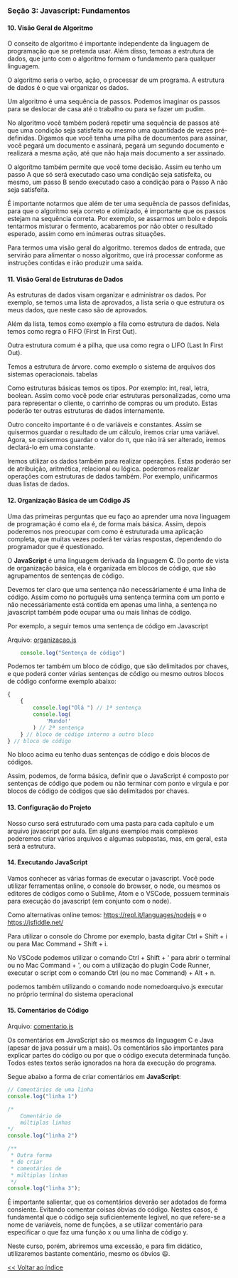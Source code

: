 ### Seção 3: Javascript: Fundamentos

#### 10. Visão Geral de Algoritmo

O conseito de algoritmo é importante independente da linguagem de programação que se pretenda usar. Além disso, temoas a estrutura de dados, que junto com o algoritmo formam o fundamento para qualquer linguagem.

O algoritmo seria o verbo, ação, o processar de um programa. A estrutura de dados é o que vai organizar os dados.

Um algoritmo é uma sequência de passos. Podemos imaginar os passos para se deslocar de casa até o trabalho ou para se fazer um pudim.

No algoritmo você também poderá repetir uma sequência de passos até que uma condição seja satisfeita ou mesmo uma quantidade de vezes pré-definidas. Digamos que você tenha uma pilha de documentos para assinar, você pegará um documento e assinará, pegará um segundo documento e realizará a mesma ação, até que não haja mais documento a ser assinado.

O algorítmo também permite que você tome decisão. Assim eu tenho um passo A que só será executado caso uma condição seja satisfeita, ou mesmo, um passo B sendo executado caso a condição para o Passo A não seja satisfeita.

É importante notarmos que além de ter uma sequência de passos definidas, para que o algoritmo seja correto e otimizado, é importante que os passos estejam na sequência correta. Por exemplo, se assarmos um bolo e depois tentarmos misturar o fermento, acabaremos por não obter o resultado esperado, assim como em inúmeras outras situações.

Para termos uma visão geral do algoritmo. teremos dados de entrada, que servirão para alimentar o nosso algoritmo, que irá processar conforme as instruções contidas e irão produzir uma saída.

#### 11. Visão Geral de Estruturas de Dados

As estruturas de dados visam organizar e administrar os dados. Por exemplo, se temos uma lista de aprovados, a lista seria o que estrutura os meus dados, que neste caso são de aprovados.

Além da lista, temos como exemplo a fila como estrutura de dados. Nela temos como regra o FIFO (First In First Out). 

Outra estrutura comum é a pilha, que usa como regra o LIFO (Last In First Out).

Temos a estrutura de árvore. como exemplo o sistema de arquivos dos sistemas operacionais. tabelas

Como estruturas básicas temos os tipos. Por exemplo: int, real, letra, boolean. Assim como você pode criar estruturas personalizadas, como uma para representar o cliente, o carrinho de compras ou um produto. Estas poderão ter outras estruturas de dados internamente.

Outro conceito importante é o de variáveis e constantes. Assim se quisermos guardar o resultado de um cálculo, iremos criar uma variável. Agora, se quisermos guardar o valor do &pi;, que não irá ser alterado, iremos declará-lo em uma constante.

Iremos utilizar os dados também para realizar operações. Estas poderáo ser de atribuição, aritmética, relacional ou lógica. poderemos realizar operações com estruturas de dados também. Por exemplo, unificarmos duas listas de dados.

#### 12. Organização Básica de um Código JS

Uma das primeiras perguntas que eu faço ao aprender uma nova linguagem de programação é como ela é, de forma mais básica. Assim, depois poderemos nos preocupar com como é estruturada uma aplicação completa, que muitas vezes poderá ter várias respostas, dependendo do programador que é questionado.

O **JavaScript** é uma linguagem derivada da linguagem **C**. Do ponto de vista de organização básica, ela é organizada em blocos de código, que são agrupamentos de sentenças de código.

Devemos ter claro que uma sentença não necessáriamente é uma linha de código. Assim como no português uma sentença termina com um ponto e não necessáriamente está contida em apenas uma linha, a sentença no javascript também pode ocupar uma ou mais linhas de código.

Por exemplo, a seguir temos uma sentença de código em Javascript

Arquivo: [organizacao.js](..\fundamentos\organizacao.js)

```javascript
    console.log("Sentença de código")
```
Podemos ter também um bloco de código, que são delimitados por chaves, e que poderá conter várias sentenças de código ou mesmo outros blocos de código conforme exemplo abaixo:

```javascript
{
    {
        console.log("Olá ") // 1ª sentença
        console.log(
            'Mundo!'
        ) // 2ª sentença
    } // bloco de código interno a outro bloco
} // bloco de código
```
No bloco acima eu tenho duas sentenças de código e dois blocos de códigos.

Assim, podemos, de forma básica, definir que o JavaScript é composto por sentenças de código que podem ou não terminar com ponto e vírgula e por blocos de código de códigos que são delimitados por chaves.

#### 13. Configuração do Projeto

Nosso curso será estruturado com uma pasta para cada capítulo e um arquivo javascript por aula. Em alguns exemplos mais complexos poderemos criar vários arquivos e algumas subpastas, mas, em geral, esta será a estrutura.

#### 14. Executando JavaScript

Vamos conhecer as várias formas de executar o javascript. Você pode utilizar ferramentas online, o console do browser, o node, ou mesmos os editores de códigos como o Sublime, Atom e o VSCode, possuem terminais para execução do javascript (em conjunto com o node).

Como alternativas online temos: <https://repl.it/languages/nodejs> e o <https://jsfiddle.net/>

Para utilizar o console do Chrome por exemplo, basta digitar Ctrl + Shift + i ou para Mac Command + Shift + i.

No VSCode podemos utilizar o comando Ctrl + Shift + ' para abrir o terminal ou no Mac Command + ', ou com a utilização do plugin Code Runner, executar o script com o comando Ctrl (ou no mac Command) + Alt + n.

podemos também utilizando o comando node nomedoarquivo.js executar no próprio terminal do sistema operacional

#### 15. Comentários de Código

Arquivo: [comentario.js](..\fundamentos\comentario.js)

Os comentários em JavaScript são os mesmos da linguagem C e Java (apesar de java possuir um a mais). Os comentários são importantes para explicar partes do código ou por que o código executa determinada função. Todos estes textos serão ignorados na hora da execução do programa.

Segue abaixo a forma de criar comentários em **JavaScript**:

```javascript
// Comentários de uma linha
console.log("linha 1")

/*
    Comentário de 
    múltiplas linhas
*/
console.log("linha 2")

/**
 * Outra forma
 * de criar 
 * comentários de
 * múltiplas linhas
 */
console.log("linha 3");
```

É importante salientar, que os comentários deverão ser adotados de forma consiente. Evitando comentar coisas óbvias do código. Nestes casos, é fundamental que o código seja suficientemente legível, no que refere-se a nome de variáveis, nome de funções, a se utilizar comentário para especificar o que faz uma função x ou uma linha de código y.

Neste curso, porém, abriremos uma excessão, e para fim didático, utilizaremos bastante comentário, mesmo os óbvios :smiley:.




<!-- 
16. O Básico de Var, Let e Const
17. Tipagem Fraca
18. Tipos em JavaScript: Number
19. Number: Alguns Cuidados
20. Usando Math
21. Tipos em JavaScript: String
22. Usando Template Strings
23. Tipos em JavaScript: Boolean
24. Tipos em JavaScript: Array
25. Tipos em JavaScript: Object
26. Entendendo o Null & Undefined
27. Quase Tudo é Função!!!
28. Exemplos Básicos de Funções #01
29. Exemplos Básicos de Funções #02
30. Declaração de Variáveis Com Var #01
31. Declaração de Variáveis Com Var #02
32. Declaração de Variáveis Com Let
33. Usando Var em Loop #01
34. Usando Let em Loop #01
35. Usando Var em Loop #02
36. Usando Let em Loop #02
37. Entendendo o Hoisting
38. Função Vs Objeto
39. Par Nome/Valor
40. Notação Ponto
41. Operadores: Atribuição
42. Operadores: Destructuring #01
43. Operadores: Destructuring #02
44. Operadores: Destructuring #03
45. Operadores: Destructuring #04
46. Operadores: Aritméticos
47. Operadores: Relacionais
48. Operadores: Lógicos
49. Operadores: Unários
50. Operadores: Ternário
51. Contexto de Execução: Browser vs Node
52. Tratamento de Erro (Try/Catch/Throw) -->
[<< Voltar ao índice](../README.md)